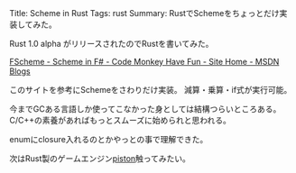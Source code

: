 Title: Scheme in Rust
Tags: rust 
Summary: RustでSchemeをちょっとだけ実装してみた。

Rust 1.0 alpha がリリースされたのでRustを書いてみた。

[FScheme - Scheme in F# - Code Monkey Have Fun - Site Home - MSDN Blogs](http://blogs.msdn.com/b/ashleyf/archive/2010/09/24/fscheme-0-0-0.aspx)

このサイトを参考にSchemeをさわりだけ実装。 減算・乗算・if式が実行可能。

今までGCある言語しか使ってこなかった身としては結構つらいところある。 
C/C++の素養があればもっとスムーズに始められと思われる。

enumにclosure入れるのとかやっとの事で理解できた。

次はRust製のゲームエンジン[piston](http://www.piston.rs/)触ってみたい。

<script src="https://gist.github.com/meganehouser/e8eee004304fbda7d4a8.js"></script>
